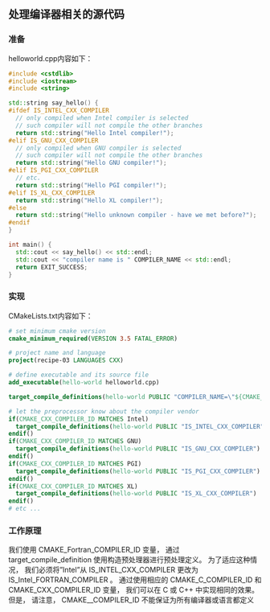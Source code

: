## 处理编译器相关的源代码

### 准备

helloworld.cpp内容如下：
```cpp
#include <cstdlib>
#include <iostream>
#include <string>

std::string say_hello() {
#ifdef IS_INTEL_CXX_COMPILER
  // only compiled when Intel compiler is selected
  // such compiler will not compile the other branches
  return std::string("Hello Intel compiler!");
#elif IS_GNU_CXX_COMPILER
  // only compiled when GNU compiler is selected
  // such compiler will not compile the other branches
  return std::string("Hello GNU compiler!");
#elif IS_PGI_CXX_COMPILER
  // etc.
  return std::string("Hello PGI compiler!");
#elif IS_XL_CXX_COMPILER
  return std::string("Hello XL compiler!");
#else
  return std::string("Hello unknown compiler - have we met before?");
#endif
}

int main() {
  std::cout << say_hello() << std::endl;
  std::cout << "compiler name is " COMPILER_NAME << std::endl;
  return EXIT_SUCCESS;
}

```

### 实现
CMakeLists.txt内容如下：

```cmake
# set minimum cmake version
cmake_minimum_required(VERSION 3.5 FATAL_ERROR)

# project name and language
project(recipe-03 LANGUAGES CXX)

# define executable and its source file
add_executable(hello-world helloworld.cpp)

target_compile_definitions(hello-world PUBLIC "COMPILER_NAME=\"${CMAKE_CXX_COMPILER_ID}\"")

# let the preprocessor know about the compiler vendor
if(CMAKE_CXX_COMPILER_ID MATCHES Intel)
  target_compile_definitions(hello-world PUBLIC "IS_INTEL_CXX_COMPILER")
endif()
if(CMAKE_CXX_COMPILER_ID MATCHES GNU)
  target_compile_definitions(hello-world PUBLIC "IS_GNU_CXX_COMPILER")
endif()
if(CMAKE_CXX_COMPILER_ID MATCHES PGI)
  target_compile_definitions(hello-world PUBLIC "IS_PGI_CXX_COMPILER")
endif()
if(CMAKE_CXX_COMPILER_ID MATCHES XL)
  target_compile_definitions(hello-world PUBLIC "IS_XL_CXX_COMPILER")
endif()
# etc ...
```

### 工作原理
我们使用 CMAKE_Fortran_COMPILER_ID 变量， 通过 target_compile_definition 使用构造预处理器进行预处理定义。 为了适应这种情况， 我们必须将”Intel”从 IS_INTEL_CXX_COMPILER 更改为 IS_Intel_FORTRAN_COMPILER 。 通过使用相应的 CMAKE_C_COMPILER_ID 和 CMAKE_CXX_COMPILER_ID 变量， 我们可以在 C 或 C++ 中实现相同的效果。 但是， 请注意， CMAKE_<LANG>_COMPILER_ID 不能保证为所有编译器或语言都定义



